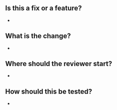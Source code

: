 ## Is this a fix or a feature?
  + 

## What is the change?
  +

## Where should the reviewer start?
  + 

## How should this be tested?
  + 
